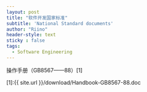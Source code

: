 ```yaml
---
layout: post
title: "软件开发国家标准"
subtitle: 'National Standard documents'
author: "Riino"
header-style: text
sticky : false
tags:
  - Software Engineering
---
```


操作手册（GB8567——88）[1]

[1]:{{ site.url }}/download/Handbook-GB8567-88.doc



